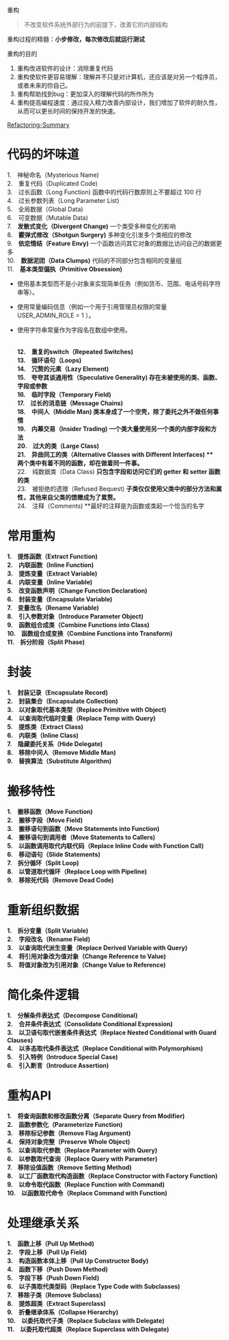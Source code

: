 重构
> 不改变软件系统外部行为的前提下，改善它的内部结构


重构过程的精髓：**小步修改，每次修改后就运行测试**

重构的目的

1. 重构改进软件的设计：消除重复代码
2. 重构使软件更容易理解：理解并不只是对计算机，还应该是对另一个程序员，或者未来的你自己。
3. 重构帮助找到bug：更加深入的理解代码的所作所为
4. 重构提高编程速度：通过投入精力改善内部设计，我们增加了软件的耐久性，从而可以更长时间的保持开发的快速。


[Refactoring-Summary](https://github.com/HugoMatilla/Refactoring-Summary)


# 代码的坏味道
1.　神秘命名（Mysterious Name)  <br />  2.　重复代码（Duplicated Code)  <br />  3.　过长函数（Long Function)	函数中的代码行数原则上不要超过 100 行  <br />  4.　过长参数列表（Long Parameter List)  <br />  5.　全局数据（Global Data)  <br />  6.　可变数据（Mutable Data)  <br />  7.　**发散式变化（Divergent Change)**	一个类受多种变化的影响  <br />  8.　**霰弹式修改（Shotgun Surgery)**	多种变化引发多个类相应的修改  <br />  9.　**依恋情结（Feature Envy)**	一个函数访问其它对象的数据比访问自己的数据更多  <br />  10.　**数据泥团（Data Clumps)**	代码的不同部分包含相同的变量组  <br />  11.　**基本类型偏执（Primitive Obsession)**

- 使用基本类型而不是小对象来实现简单任务（例如货币、范围、电话号码字符串等）。
- 使用常量编码信息（例如一个用于引用管理员权限的常量USER_ADMIN_ROLE = 1 ）。
- 使用字符串常量作为字段名在数组中使用。

  <br />  **12.　重复的switch（Repeated Switches)  <br />  13.　循环语句（Loops)  <br />  14.　冗赘的元素（Lazy Element)  <br />  15.　夸夸其谈通用性（Speculative Generality)	**存在未被使用的类、函数、字段或参数**  <br />  16.　临时字段（Temporary Field)  <br />  17.　过长的消息链（Message Chains)  <br />  18.　中间人（Middle Man)	**类本身成了一个空壳，除了委托之外不做任何事情**  <br />  19.　内幕交易（Insider Trading)	**一个类大量使用另一个类的内部字段和方法**  <br />  20.　过大的类（Large Class)  <br />  21.　异曲同工的类（Alternative Classes with Different Interfaces)	**  <br />  两个类中有着不同的函数，却在做着同一件事。**  <br />  22.　纯数据类（Data Class)	**只包含字段和访问它们的 getter 和 setter 函数的类**  <br />  23.　被拒绝的遗赠（Refused Bequest)	**子类仅仅使用父类中的部分方法和属性，其他来自父类的馈赠成为了累赘。**  <br />  24.　注释（Comments)	**最好的注释是为函数或类起一个恰当的名字


# 常用重构
**1.　提炼函数（Extract Function)**  <br />  **2.　内联函数（Inline Function)**  <br />  **3.　提炼变量（Extract Variable)**  <br />  **4.　内联变量（Inline Variable)**  <br />  **5.　改变函数声明（Change Function Declaration)**  <br />  **6.　封装变量（Encapsulate Variable)**  <br />  **7.　变量改名（Rename Variable)**  <br />  **8.　引入参数对象（Introduce Parameter Object)**  <br />  **9.　函数组合成类（Combine Functions into Class)**  <br />  **10.　函数组合成变换（Combine Functions into Transform)**  <br />  **11.　拆分阶段（Split Phase)**


# 封装
**1.　封装记录（Encapsulate Record)**  <br />  **2.　封装集合（Encapsulate Collection)**  <br />  **3.　以对象取代基本类型（Replace Primitive with Object)**  <br />  **4.　以查询取代临时变量（Replace Temp with Query)**  <br />  **5.　提炼类（Extract Class)**  <br />  **6.　内联类（Inline Class)**  <br />  **7.　隐藏委托关系（Hide Delegate)**  <br />  **8.　移除中间人（Remove Middle Man)**  <br />  **9.　替换算法（Substitute Algorithm)**


# 搬移特性
**1.　搬移函数（Move Function)**  <br />  **2.　搬移字段（Move Field)**  <br />  **3.　搬移语句到函数（Move Statements into Function)**  <br />  **4.　搬移语句到调用者（Move Statements to Callers)**  <br />  **5.　以函数调用取代内联代码（Replace Inline Code with Function Call)**  <br />  **6.　移动语句（Slide Statements)**  <br />  **7.　拆分循环（Split Loop)**  <br />  **8.　以管道取代循环（Replace Loop with Pipeline)**  <br />  **9.　移除死代码（Remove Dead Code)**


# 重新组织数据
**1.　拆分变量（Split Variable)**  <br />  **2.　字段改名（Rename Field)**  <br />  **3.　以查询取代派生变量（Replace Derived Variable with Query)**  <br />  **4.　将引用对象改为值对象（Change Reference to Value)**  <br />  **5.　将值对象改为引用对象（Change Value to Reference)**


# 简化条件逻辑
**1.　分解条件表达式（Decompose Conditional)**  <br />  **2.　合并条件表达式（Consolidate Conditional Expression)**  <br />  **3.　以卫语句取代嵌套条件表达式（Replace Nested Conditional with Guard Clauses)**  <br />  **4.　以多态取代条件表达式（Replace Conditional with Polymorphism)**  <br />  **5.　引入特例（Introduce Special Case)**  <br />  **6.　引入断言（Introduce Assertion)**


# 重构API
**1.　将查询函数和修改函数分离（Separate Query from Modifier)**  <br />  **2.　函数参数化（Parameterize Function)**  <br />  **3.　移除标记参数（Remove Flag Argument)**  <br />  **4.　保持对象完整（Preserve Whole Object)**  <br />  **5.　以查询取代参数（Replace Parameter with Query)**  <br />  **6.　以参数取代查询（Replace Query with Parameter)**  <br />  **7.　移除设值函数（Remove Setting Method)**  <br />  **8.　以工厂函数取代构造函数（Replace Constructor with Factory Function)**  <br />  **9.　以命令取代函数（Replace Function with Command)**  <br />  **10.　以函数取代命令（Replace Command with Function)**


# 处理继承关系
**1.　函数上移（Pull Up Method)**  <br />  **2.　字段上移（Pull Up Field)**  <br />  **3.　构造函数本体上移（Pull Up Constructor Body)**  <br />  **4.　函数下移（Push Down Method)**  <br />  **5.　字段下移（Push Down Field)**  <br />  **6.　以子类取代类型码（Replace Type Code with Subclasses)**  <br />  **7.　移除子类（Remove Subclass)**  <br />  **8.　提炼超类（Extract Superclass)**  <br />  **9.　折叠继承体系（Collapse Hierarchy)**  <br />  **10.　以委托取代子类（Replace Subclass with Delegate)**  <br />  **11.　以委托取代超类（Replace Superclass with Delegate)**
